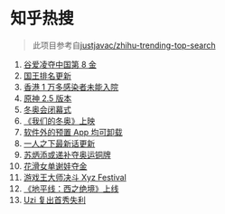 # 知乎热搜

> 此项目参考自[justjavac/zhihu-trending-top-search](https://github.com/justjavac/zhihu-trending-top-search/blob/main/utils.ts)

<!-- BEGIN -->
  <!-- 最后更新时间:Sat Feb 19 2022 10:11:32 GMT+0000 (Coordinated Universal Time) -->
  1. [谷爱凌夺中国第 8 金](https://www.zhihu.com/search?q=谷爱凌)
1. [国王排名更新](https://www.zhihu.com/search?q=国王排名)
1. [香港 1 万多感染者未能入院](https://www.zhihu.com/search?q=香港疫情)
1. [原神 2.5 版本](https://www.zhihu.com/search?q=原神)
1. [冬奥会闭幕式](https://www.zhihu.com/search?q=冬奥会闭幕式)
1. [《我们的冬奥》上映](https://www.zhihu.com/search?q=我们的冬奥)
1. [软件外的预置 App 均可卸载](https://www.zhihu.com/search?q=预置App)
1. [一人之下最新话更新](https://www.zhihu.com/search?q=一人之下)
1. [苏炳添或递补夺奥运铜牌](https://www.zhihu.com/search?q=苏炳添)
1. [花滑女单谢娃夺金](https://www.zhihu.com/search?q=花样滑冰)
1. [游戏王大师决斗 Xyz Festival](https://www.zhihu.com/search?q=游戏王)
1. [《地平线：西之绝境》上线](https://www.zhihu.com/search?q=地平线西之绝境)
1. [Uzi 复出首秀失利](https://www.zhihu.com/search?q=Uzi)
  <!-- END -->